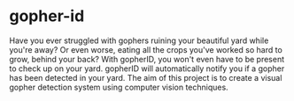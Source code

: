 # gopher-id
Have you ever struggled with gophers ruining your beautiful yard while you're away? Or even worse, eating all the crops 
you've worked so hard to grow, behind your back? With gopherID, you won't even have to be present to check up on your yard.
gopherID will automatically notify you if a gopher has been detected in your yard.
The aim of this project is to create a visual gopher detection system using computer vision techniques.
